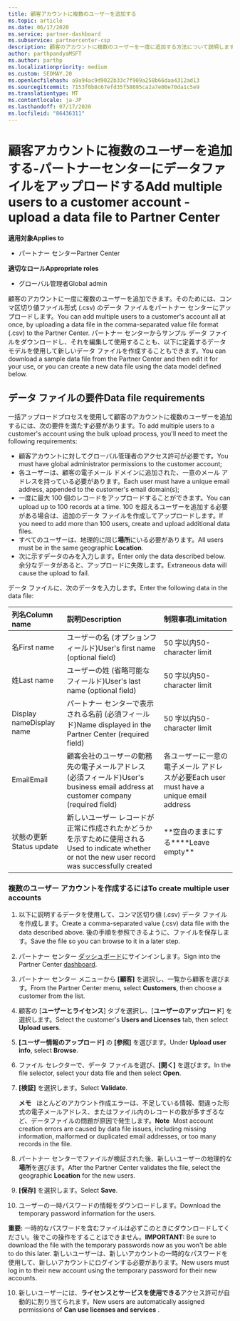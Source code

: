 ```yaml
---
title: 顧客アカウントに複数のユーザーを追加する
ms.topic: article
ms.date: 06/17/2020
ms.service: partner-dashboard
ms.subservice: partnercenter-csp
description: 顧客のアカウントに複数のユーザーを一度に追加する方法について説明します。 コンマ区切り値 (.csv) ファイル形式を使用して、パートナーセンターにデータファイルをアップロードします。
author: parthpandyaMSFT
ms.author: parthp
ms.localizationpriority: medium
ms.custom: SEOMAY.20
ms.openlocfilehash: a9a94ac9d9022b33c7f909a258b66daa4312ad13
ms.sourcegitcommit: 7153f0b8c67efd35f58695ca2a7e00e70da1c5e9
ms.translationtype: MT
ms.contentlocale: ja-JP
ms.lasthandoff: 07/17/2020
ms.locfileid: "86436311"
---
```

# <a name="add-multiple-users-to-a-customer-account---upload-a-data-file-to-partner-center"></a><span data-ttu-id="4c7be-104">顧客アカウントに複数のユーザーを追加する-パートナーセンターにデータファイルをアップロードする</span><span class="sxs-lookup"><span data-stu-id="4c7be-104">Add multiple users to a customer account - upload a data file to Partner Center</span></span>

<span data-ttu-id="4c7be-105">**適用対象**</span><span class="sxs-lookup"><span data-stu-id="4c7be-105">**Applies to**</span></span>

- <span data-ttu-id="4c7be-106">パートナー センター</span><span class="sxs-lookup"><span data-stu-id="4c7be-106">Partner Center</span></span>

<span data-ttu-id="4c7be-107">**適切なロール**</span><span class="sxs-lookup"><span data-stu-id="4c7be-107">**Appropriate roles**</span></span>

- <span data-ttu-id="4c7be-108">グローバル管理者</span><span class="sxs-lookup"><span data-stu-id="4c7be-108">Global admin</span></span>

<span data-ttu-id="4c7be-109">顧客のアカウントに一度に複数のユーザーを追加できます。そのためには、コンマ区切り値ファイル形式 (.csv) のデータ ファイルをパートナー センターにアップロードします。</span><span class="sxs-lookup"><span data-stu-id="4c7be-109">You can add multiple users to a customer's account all at once, by uploading a data file in the comma-separated value file format (.csv) to the Partner Center.</span></span> <span data-ttu-id="4c7be-110">パートナー センターからサンプル データ ファイルをダウンロードし、それを編集して使用することも、以下に定義するデータ モデルを使用して新しいデータ ファイルを作成することもできます。</span><span class="sxs-lookup"><span data-stu-id="4c7be-110">You can download a sample data file from the Partner Center and then edit it for your use, or you can create a new data file using the data model defined below.</span></span>

## <a name="data-file-requirements"></a><a href="" id="creatingtheimportcsvfile"></a><span data-ttu-id="4c7be-111">データ ファイルの要件</span><span class="sxs-lookup"><span data-stu-id="4c7be-111">Data file requirements</span></span>

<span data-ttu-id="4c7be-112">一括アップロードプロセスを使用して顧客のアカウントに複数のユーザーを追加するには、次の要件を満たす必要があります。</span><span class="sxs-lookup"><span data-stu-id="4c7be-112">To add multiple users to a customer's account using the bulk upload process, you'll need to meet the following requirements:</span></span>

- <span data-ttu-id="4c7be-113">顧客アカウントに対してグローバル管理者のアクセス許可が必要です。</span><span class="sxs-lookup"><span data-stu-id="4c7be-113">You must have global administrator permissions to the customer account;</span></span>
- <span data-ttu-id="4c7be-114">各ユーザーは、顧客の電子メール ドメインに追加された、一意のメール アドレスを持っている必要があります。</span><span class="sxs-lookup"><span data-stu-id="4c7be-114">Each user must have a unique email address, appended to the customer's email domain(s);</span></span>
- <span data-ttu-id="4c7be-115">一度に最大 100 個のレコードをアップロードすることができます。</span><span class="sxs-lookup"><span data-stu-id="4c7be-115">You can upload up to 100 records at a time.</span></span> <span data-ttu-id="4c7be-116">100 を超えるユーザーを追加する必要がある場合は、追加のデータ ファイルを作成してアップロードします。</span><span class="sxs-lookup"><span data-stu-id="4c7be-116">If you need to add more than 100 users, create and upload additional data files.</span></span>
- <span data-ttu-id="4c7be-117">すべてのユーザーは、地理的に同じ**場所**にいる必要があります。</span><span class="sxs-lookup"><span data-stu-id="4c7be-117">All users must be in the same geographic **Location**.</span></span>
- <span data-ttu-id="4c7be-118">次に示すデータのみを入力します。</span><span class="sxs-lookup"><span data-stu-id="4c7be-118">Enter only the data described below.</span></span> <span data-ttu-id="4c7be-119">余分なデータがあると、アップロードに失敗します。</span><span class="sxs-lookup"><span data-stu-id="4c7be-119">Extraneous data will cause the upload to fail.</span></span>

<span data-ttu-id="4c7be-120">データ ファイルに、次のデータを入力します。</span><span class="sxs-lookup"><span data-stu-id="4c7be-120">Enter the following data in the data file:</span></span>

| <span data-ttu-id="4c7be-121">**列名**</span><span class="sxs-lookup"><span data-stu-id="4c7be-121">**Column name**</span></span> | <span data-ttu-id="4c7be-122">**説明**</span><span class="sxs-lookup"><span data-stu-id="4c7be-122">**Description**</span></span>  | <span data-ttu-id="4c7be-123">**制限事項**</span><span class="sxs-lookup"><span data-stu-id="4c7be-123">**Limitation**</span></span>  |
|:-------- |:------  |:----- |
| <span data-ttu-id="4c7be-124">名</span><span class="sxs-lookup"><span data-stu-id="4c7be-124">First name</span></span>  | <span data-ttu-id="4c7be-125">ユーザーの名 (オプションフィールド)</span><span class="sxs-lookup"><span data-stu-id="4c7be-125">User's first name (optional field)</span></span>  | <span data-ttu-id="4c7be-126">50 字以内</span><span class="sxs-lookup"><span data-stu-id="4c7be-126">50-character limit</span></span>  |
| <span data-ttu-id="4c7be-127">姓</span><span class="sxs-lookup"><span data-stu-id="4c7be-127">Last name</span></span>  | <span data-ttu-id="4c7be-128">ユーザーの姓 (省略可能なフィールド)</span><span class="sxs-lookup"><span data-stu-id="4c7be-128">User's last name (optional field)</span></span>  | <span data-ttu-id="4c7be-129">50 字以内</span><span class="sxs-lookup"><span data-stu-id="4c7be-129">50-character limit</span></span>  |
| <span data-ttu-id="4c7be-130">Display name</span><span class="sxs-lookup"><span data-stu-id="4c7be-130">Display name</span></span>    | <span data-ttu-id="4c7be-131">パートナー センターで表示される名前 (必須フィールド)</span><span class="sxs-lookup"><span data-stu-id="4c7be-131">Name displayed in the Partner Center (required field)</span></span>                            | <span data-ttu-id="4c7be-132">50 字以内</span><span class="sxs-lookup"><span data-stu-id="4c7be-132">50-character limit</span></span>                         |
| <span data-ttu-id="4c7be-133">Email</span><span class="sxs-lookup"><span data-stu-id="4c7be-133">Email</span></span>   | <span data-ttu-id="4c7be-134">顧客会社のユーザーの勤務先の電子メールアドレス (必須フィールド)</span><span class="sxs-lookup"><span data-stu-id="4c7be-134">User's business email address at customer company (required field)</span></span>           | <span data-ttu-id="4c7be-135">各ユーザーに一意の電子メール アドレスが必要</span><span class="sxs-lookup"><span data-stu-id="4c7be-135">Each user must have a unique email address</span></span> |
| <span data-ttu-id="4c7be-136">状態の更新</span><span class="sxs-lookup"><span data-stu-id="4c7be-136">Status update</span></span>   | <span data-ttu-id="4c7be-137">新しいユーザー レコードが正常に作成されたかどうかを示すために使用される</span><span class="sxs-lookup"><span data-stu-id="4c7be-137">Used to indicate whether or not the new user record was successfully created</span></span> | <span data-ttu-id="4c7be-138">\*\*空白のままにする\*\*</span><span class="sxs-lookup"><span data-stu-id="4c7be-138">\*\*Leave empty\*\*</span></span>                        |

### <a name="to-create-multiple-user-accounts"></a><a href="" id="createmultipleuseraccounts"></a><span data-ttu-id="4c7be-139">複数のユーザー アカウントを作成するには</span><span class="sxs-lookup"><span data-stu-id="4c7be-139">To create multiple user accounts</span></span>

<a href="" id="creatingtheaccounts"></a>

1. <span data-ttu-id="4c7be-140">以下に説明するデータを使用して、コンマ区切り値 (.csv) データ ファイルを作成します。</span><span class="sxs-lookup"><span data-stu-id="4c7be-140">Create a comma-separated value (.csv) data file with the data described above.</span></span> <span data-ttu-id="4c7be-141">後の手順を参照できるように、ファイルを保存します。</span><span class="sxs-lookup"><span data-stu-id="4c7be-141">Save the file so you can browse to it in a later step.</span></span>

2. <span data-ttu-id="4c7be-142">パートナー センター [ダッシュボード](https://partner.microsoft.com/dashboard)にサインインします。</span><span class="sxs-lookup"><span data-stu-id="4c7be-142">Sign into the Partner Center [dashboard](https://partner.microsoft.com/dashboard).</span></span>

3. <span data-ttu-id="4c7be-143">パートナー センター メニューから **[顧客]** を選択し、一覧から顧客を選びます。</span><span class="sxs-lookup"><span data-stu-id="4c7be-143">From the Partner Center menu, select **Customers**, then choose a customer from the list.</span></span>

4. <span data-ttu-id="4c7be-144">顧客の [**ユーザーとライセンス**] タブを選択し、[**ユーザーのアップロード**] を選択します。</span><span class="sxs-lookup"><span data-stu-id="4c7be-144">Select the customer's **Users and Licenses** tab, then select **Upload users**.</span></span>

5. <span data-ttu-id="4c7be-145">**[ユーザー情報のアップロード]** の **[参照]** を選びます。</span><span class="sxs-lookup"><span data-stu-id="4c7be-145">Under **Upload user info**, select **Browse**.</span></span>

6. <span data-ttu-id="4c7be-146">ファイル セレクターで、データ ファイルを選び、**[開く]** を選びます。</span><span class="sxs-lookup"><span data-stu-id="4c7be-146">In the file selector, select your data file and then select **Open**.</span></span>

7. <span data-ttu-id="4c7be-147">**[検証]** を選択します。</span><span class="sxs-lookup"><span data-stu-id="4c7be-147">Select **Validate**.</span></span>

    <span data-ttu-id="4c7be-148">**メモ**   ほとんどのアカウント作成エラーは、不足している情報、間違った形式の電子メールアドレス、またはファイル内のレコードの数が多すぎるなど、データファイルの問題が原因で発生します。</span><span class="sxs-lookup"><span data-stu-id="4c7be-148">**Note**  Most account creation errors are caused by data file issues, including missing information, malformed or duplicated email addresses, or too many records in the file.</span></span>

8. <span data-ttu-id="4c7be-149">パートナー センターでファイルが検証された後、新しいユーザーの地理的な**場所**を選びます。</span><span class="sxs-lookup"><span data-stu-id="4c7be-149">After the Partner Center validates the file, select the geographic **Location** for the new users.</span></span>
9. <span data-ttu-id="4c7be-150">**[保存]** を選択します。</span><span class="sxs-lookup"><span data-stu-id="4c7be-150">Select **Save**.</span></span>
10. <span data-ttu-id="4c7be-151">ユーザーの一時パスワードの情報をダウンロードします。</span><span class="sxs-lookup"><span data-stu-id="4c7be-151">Download the temporary password information for the users.</span></span>

<span data-ttu-id="4c7be-152">**重要:** 一時的なパスワードを含むファイルは必ずこのときにダウンロードしてください。後でこの操作をすることはできません。</span><span class="sxs-lookup"><span data-stu-id="4c7be-152">**IMPORTANT:** Be sure to download the file with the temporary passwords now as you won't be able to do this later.</span></span> <span data-ttu-id="4c7be-153">新しいユーザーは、新しいアカウントの一時的なパスワードを使用して、新しいアカウントにログインする必要があります。</span><span class="sxs-lookup"><span data-stu-id="4c7be-153">New users must log in to their new account using the temporary password for their new accounts.</span></span>

10. <span data-ttu-id="4c7be-154">新しいユーザーには、**ライセンスとサービスを使用できる**アクセス許可が自動的に割り当てられます。</span><span class="sxs-lookup"><span data-stu-id="4c7be-154">New users are automatically assigned permissions of **Can use licenses and services** .</span></span> 

 

 



